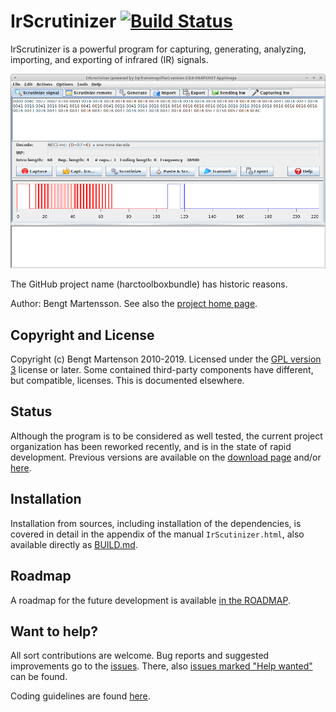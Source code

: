 # IrScrutinizer [![Build Status](https://travis-ci.org/bengtmartensson/harctoolboxbundle.svg?branch=unbundling)](https://travis-ci.org/bengtmartensson/harctoolboxbundle)
IrScrutinizer is a powerful program for capturing, generating,
analyzing, importing, and exporting of infrared (IR) signals.

![](screenshot.png)

The GitHub project name (harctoolboxbundle) has historic reasons.

Author: Bengt Martensson.
See also the [project home page](http://www.harctoolbox.org).

## Copyright and License

Copyright (c) Bengt Martenson 2010-2019.
Licensed under the [GPL version 3](http://www.gnu.org/licenses/gpl.html) license or later.
Some contained third-party components have different, but compatible, licenses. This is documented elsewhere.

## Status

Although the program is to be considered as well tested, the current
project organization has been reworked recently, and is in the state
of rapid development. Previous versions are available on the
[download page](http://www.harctoolbox.org/downloads/index.html) and/or
[here](https://github.com/bengtmartensson/harctoolboxbundle/releases).

## Installation

Installation from sources, including installation of the dependencies, is covered in detail in the
appendix of the manual `IrScutinizer.html`,
also available directly as [BUILD.md](https://github.com/bengtmartensson/harctoolboxbundle/blob/master/BUILD.md).

## Roadmap

A roadmap for the future development is available [in the ROADMAP](ROADMAP.md).

## Want to help?

All sort contributions are welcome. Bug reports and suggested improvements go to the
[issues](https://github.com/bengtmartensson/harctoolboxbundle/issues). There,
also [issues marked "Help wanted"](https://github.com/bengtmartensson/harctoolboxbundle/issues?q=is%3Aopen+is%3Aissue+label%3A%22help+wanted%22)
can be found.

Coding guidelines are found [here](CONTRIBUTING.md).
